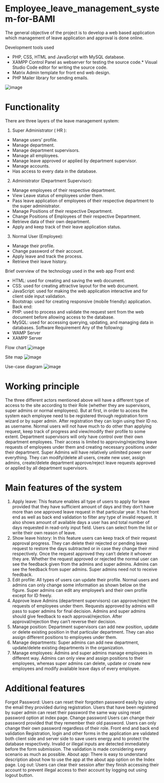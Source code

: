 # Employee_leave_management_system-for-BAMI
The general objective of the project is to develop a web based application which management of leave application and approval is done online.

Development tools used
*	PHP, CSS, HTML and JavaScript with MySQL database.
*	XAMPP Control Panel as webserver for testing the source code.*	Visual Studio Code editor for writing the source code.
*	Matrix Admin template for front end web design.
*	PHP Mailer library for sending emails.

![image](https://github.com/SaraFedlu/Employee_leave_management_system-for-BAMI/assets/105264543/671a9364-8cd0-4232-9d90-acc2934bc237)

# Functionality
There are three layers of the leave management system:
1.	Super Administrator ( HR ): 
*	Manage users’ profile.
*	Manage department.
*	Manage department supervisors.
*	Manage all employees.
*	Manage leave approved or applied by department supervisor. 
*	Manage accounts.
*	Has access to every data in the database.
2.	Administrator (Department Supervisor):
*	Manage employees of their respective department.
*	View Leave status of employees under them.
*	Pass leave application of employees of their respective department to the super administrator.
*	Manage Positions of their respective Department.
*	Change Positions of Employees of their respective Department.
*	Retrieve data of their own department.
*	Apply and keep track of their leave application status.
3.	Normal User (Employee):
*	Manage their profile.
*	Change password of their account.
*	Apply leave and track the process.
*	Retrieve their leave history.

Brief overview of the technology used in the web app
Front end:
*	HTML: used for creating and saving the web document.
*	CSS: used for creating attractive layout for the web document.
*	JavaScript: used for making the web application interactive and for client side input validation.
*	Bootstrap: used for creating responsive (mobile friendly) application.
Back end:
*	PHP: used to process and validate the request sent from the web document before allowing access to the database.
*	MySQL: used for accessing querying, updating, and managing data in databases.
Software Requirement
Any of the following:
*	WAMP Server
*	XAMPP Server

Flow chart
![image](https://github.com/SaraFedlu/Employee_leave_management_system-for-BAMI/assets/105264543/8ee3407a-0b0f-4a6f-a059-aa56deef1294)

Site map
![image](https://github.com/SaraFedlu/Employee_leave_management_system-for-BAMI/assets/105264543/1879294e-8e8f-41a6-bc1e-b11535d6d31b)

Use-case diagram
![image](https://github.com/SaraFedlu/Employee_leave_management_system-for-BAMI/assets/105264543/d43a5ee6-5568-4273-a1cf-6b0b85c85661)

# Working principle
The three different actors mentioned above will have a different type of access to the site according to their Role (whether they are supervisors, super admins or normal employees).
But at first, in order to access the system each employee need to be registered through registration form wizard or by super admin.
After registration they can login using their ID no. as username. 
Normal users will not have much to do other than applying request, keep track of progress and view/modify their profile to some extent.
Department supervisors will only have control over their own department employees. 
Their access is limited to approving/rejecting leave requests of employees under them and creating necessary positions under their department.
Super Admins will have relatively unlimited power over everything.
They can modify/delete all users, create new user, assign admins, create/delete department approve/reject leave requests approved or applied by all department supervisors.

# Main features of the system
1.	Apply leave:
This feature enables all type of users to apply for leave provided that they have sufficient amount of days and they don’t have more than one approved leave request in that particular year.
 It has front end as well as back end validation to filter any type of invalid request.
 It also shows amount of available days a user has and total number of days requested in read-only input field. Users can select from the list or write their own reason of leave.
2.	Show leave history:
In this feature users can keep track of their request approval progress. They can delete their rejected or pending leave request to restore the days subtracted or in case they change their mind respectively.
Once the request approved they can’t delete it whoever they are. Whether the request approved or rejected the normal user can see the feedback given from the admins and super admins.
Admins can see the feedback from super admins. Super admins need not to receive feedback.
3.	Edit profile:
All types of users can update their profile. Normal users and admins can only change some information as shown below on the figure.
Super admins can edit any employee’s and their own profile except for ID freely.
4.	Approve leave
Admins (department supervisors) can approve/reject the requests of employees under them. Requests approved by admins will pass to super admins for final decision.
Admins and super admins should give feedback to each approval/rejection. After approval/rejection they can’t reverse their decision.
5.	Manage position:
Department supervisors can add new position, update or delete existing position in that particular department. They can also assign different positions to employees under them.
6.	Manage departments:
Super admins can add new department, update/delete existing departments in the organization.
7.	Manage employees:
Admins and super admins manage employees in different way. Admins can only view and assign positions to their employees, whereas super admins can delete, update or create new employees and modify available leave days of every employee. 
# Additional features
Forgot Password: 
Users can reset their forgotten password easily by using the email they provided during registration. Users that have been registered by super admin can reset their password the same way using reset password option at index page.
Change password
Users can change their password provided that they remember their old password. Users can only change their own password regardless of their role.
Front end and back end validation
Registration, login and other forms in the application are validated both client side and server side to save users energy and to protect the database respectively. Invalid or illegal inputs are detected immediately before the form submission. The validation is made considering every scenario as much as possible.
About app:
There is easy to understand description about how to use the app at the about app option on the Index page.
Log out:
Users can clear their session after they finish accessing their account to prevent illegal access to their account by logging out using logout button.
